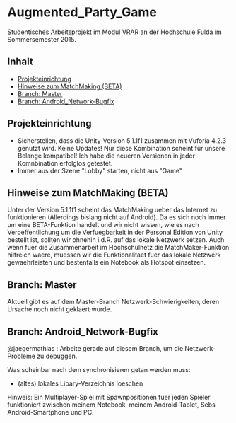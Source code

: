 # Augmented_Party_Game
Studentisches Arbeitsprojekt im Modul VRAR an der Hochschule Fulda im Sommersemester 2015.

## Inhalt
* [Projekteinrichtung](#projekteinrichtung)
* [Hinweise zum MatchMaking (BETA)](#hinweise-zum-matchmaking-beta)
* [Branch: Master](#vorgehensweise-beim-testen)
* [Branch: Android_Network-Bugfix](#branch-android_network-bugfix)


## Projekteinrichtung
- Sicherstellen, dass die Unity-Version 5.1.1f1 zusammen mit Vuforia 4.2.3 genutzt wird. Keine Updates! Nur diese Kombination scheint für unsere Belange kompatibel! Ich habe die neueren Versionen in jeder Komnbination erfolglos getestet.
- Immer aus der Szene "Lobby" starten, nicht aus "Game"

## Hinweise zum MatchMaking (BETA)
Unter der Version 5.1.1f1 scheint das MatchMaking ueber das Internet zu funktionieren (Allerdings bislang nicht auf Android).
Da es sich noch immer um eine BETA-Funktion handelt und wir nicht wissen, wie es nach Veroeffentlichung um die Verfuegbarkeit in der Personal Edition von Unity bestellt ist, sollten wir ohnehin i.d.R. auf das lokale Netzwerk setzen.
Auch wenn fuer die Zusammenarbeit im Hochschulnetz die MatchMaker-Funktion hilfreich waere, muessen wir die Funktionalitaet fuer das lokale Netzwerk gewaehrleisten und bestenfalls ein Notebook als Hotspot einsetzen.


## Branch: Master
Aktuell gibt es auf dem Master-Branch Netzwerk-Schwierigkeiten, deren Ursache noch nicht geklaert wurde.

## Branch: Android_Network-Bugfix
@jaegermathias : Arbeite gerade auf diesem Branch, um die Netzwerk-Probleme zu debuggen.

Was scheinbar nach dem synchronisieren getan werden muss:
- (altes) lokales Libary-Verzeichnis loeschen

Hinweis: Ein Multiplayer-Spiel mit Spawnpositionen fuer jeden Spieler funktioniert zwischen meinem Notebook, meinem Android-Tablet, Sebs Android-Smartphone und PC.
